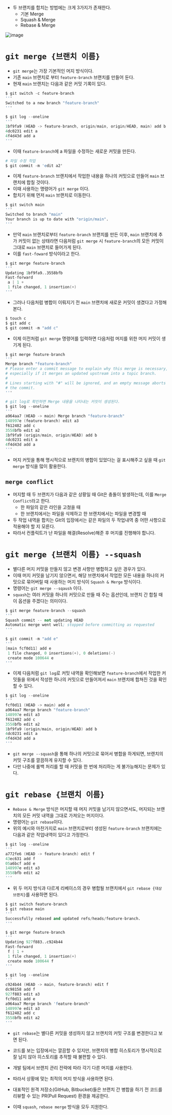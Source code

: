 - 두 브랜치를 합치는 방법에는 크게 3가지가 존재한다.
  - 기본 Merge
  - Squash & Merge
  - Rebase & Merge

![image](https://user-images.githubusercontent.com/79494088/172518144-a00adb6b-9b0f-43f5-9b69-701a08f26979.png)


# `git merge {브랜치 이름}`
- `git merge`는 가장 기본적인 머지 방식이다.
- 기존 `main` 브랜치로 부터 `feature-branch` 브랜치를 만들어 둔다.
- 현재 `main` 브랜치는 다음과 같은 커밋 기록이 있다.

```s
$ git switch -c feature-branch
'''
Switched to a new branch "feature-branch"
'''

$ git log --oneline
'''
1bf9fa9 (HEAD -> feature-branch, origin/main, origin/HEAD, main) add b
4dc0231 edit a
4f4d43d add a
'''
```

- 이때 `feature-branch`에 a 파일을 수정하는 새로운 커밋을 만든다.

```s
# 파일 수정 작업
$ git commit -m 'edit a2'
```

- 이제 `feature-branch` 브랜치에서 작업한 내용을 하나의 커밋으로 만들어 `main` 브랜치에 합칠 것이다.
- 이때 사용하는 명령어가 `git merge` 이다.
- 합치기 위해 먼저 `main` 브랜치로 이동한다.

```s 
$ git switch main
'''
Switched to branch "main"
Your branch is up to date with "origin/main".
'''
```

- 만약 `main` 브랜치로부터 `feature-branch` 브랜치를 만든 이후, `main` 브랜치에 추가 커밋이 없는 상태라면 다음처럼 `git merge` 시 `feature-branch`의 모든 커밋이 그대로 `main` 브랜치로 들어가게 된다.
- 이를 `fast-foward` 방식이라고 한다.

```s
$ git merge feature-branch
'''
Updating 1bf9fa9..3558bfb
Fast-forward
 a | 1 +
 1 file changed, 1 insertion(+)
'''

```

- 그러나 다음처럼 병합이 이뤄지기 전 `main` 브랜치에 새로운 커밋이 생겼다고 가정해본다.

```s
$ touch c
$ git add c
$ git commit -m "add c"
```

- 이제 이전처럼 `git merge` 명령어를 입력하면 다음처럼 머지를 위한 머지 커밋이 생기게 된다.

```s
$ git merge feature-branch
'''
Merge branch "feature-branch"
# Please enter a commit message to explain why this merge is necessary,
# especially if it merges an updated upstream into a topic branch.
#
# Lines starting with "#" will be ignored, and an empty message aborts
# the commit.
'''

# git log로 확인하면 Merge 내용을 나타내는 커밋이 생성된다.
$ git log --oneline
'''
a964aa7 (HEAD -> main) Merge branch "feature-branch"
148997e (feature-branch) edit a3
f612482 add c
3558bfb edit a2
1bf9fa9 (origin/main, origin/HEAD) add b
4dc0231 edit a
4f4d43d add a
'''
```

- 머지 커밋을 통해 명시적으로 브랜치의 병합이 있었다는 걸 표시해주고 싶을 때 `git merge` 방식을 많이 활용한다.

## `merge conflict`
- 머지할 때 두 브랜치가 다음과 같은 상황일 때 Git은 충돌이 발생하는데, 이를 `Merge Conflict`라고 한다.
  - 한 파일의 같은 라인을 고쳤을 때
  - 한 브랜치에서는 파일을 삭제하고 한 브랜치에서는 파일을 변경할 때
- 두 작업 내역을 합치는 Git의 입장에서는 같은 파일의 두 작업내역 중 어떤 사항으로 적용해야 할 지 모른다.
- 따라서 컨플릭트가 난 파일을 해결(Resolve)해준 후 머지를 진행해야 합니다.


# `git merge {브랜치 이름} --squash`
- 별다른 머지 커밋을 만들지 않고 변경 사항만 병합하고 싶은 경우가 있다.
- 이때 머지 커밋을 남기지 않으면서, 해당 브랜치에서 작업한 모든 내용을 하나의 커밋으로 묶어버릴 때 사용하는 머지 방식이 `Squash & Merge` 방식이다.
- 명령어는 `git merge --sqaush` 이다.
- `squash`는 여러 커밋을 하나의 커밋으로 만들 때 주는 옵션인데, 브랜치 간 합칠 때 이 옵션을 주겠다는 의미이다.

```s
$ git merge feature-branch --squash
'''
Squash commit -- not updating HEAD
Automatic merge went well; stopped before committing as requested
'''

$ git commit -m "add e"
'''
[main fcf0d11] add e
 1 file changed, 0 insertions(+), 0 deletions(-)
 create mode 100644 e
'''
```

- 이제 다음처럼 `git log`로 커밋 내역을 확인해보면 `feature-branch`에서 작업한 커밋들을 위에서 작성한 하나의 커밋으로 만들어져서 `main` 브랜치에 합쳐진 것을 확인할 수 있다.

```s
$ git log --oneline
'''
fcf0d11 (HEAD -> main) add e
a964aa7 Merge branch "feature-branch"
148997e edit a3
f612482 add c
3558bfb edit a2
1bf9fa9 (origin/main, origin/HEAD) add b
4dc0231 edit a
4f4d43d add a
'''
```

- `git merge --squash`을 통해 하나의 커밋으로 묶어서 병합을 하게되면, 브랜치의 커밋 구조를 깔끔하게 유지할 수 있다.
- 다만 나중에 롤백 처리를 할 때 커밋을 한 번에 처리하는 게 불가능해지는 문제가 있다.


# `git rebase {브랜치 이름}`
- `Rebase & Merge` 방식은 머지할 때 머지 커밋을 남기지 않으면서도, 머지되는 브랜치의 모든 커밋 내역을 그대로 가져오는 머지이다.
- 명령어는 `git rebase`이다.
- 위의 예시와 마찬가지로 `main` 브랜치로부터 생성된 `feature-branch` 브랜치에는 다음과 같은 작업내역이 있다고 가정한다.

```s
$ git log --oneline
'''
a772fe6 (HEAD -> feature-branch) edit f
43ec631 add f
05a6bcf add e
148997e edit a3
3558bfb edit a2
'''
```

- 위 두 머지 방식과 다르게 리베이스의 경우 병합될 브랜치에서 `git rebase {대상 브랜치}`를 사용하면 된다.

```s
$ git switch feature-branch
$ git rebase main
'''
Successfully rebased and updated refs/heads/feature-branch.
'''

$ git merge feature-branch
'''
Updating 927f883..c924b44
Fast-forward
 f | 1 +
 1 file changed, 1 insertion(+)
 create mode 100644 f
'''

$ git log --oneline
'''
c924b44 (HEAD -> main, feature-branch) edit f
dc98158 add f
927f883 edit a3
fcf0d11 add e
a964aa7 Merge branch 'feature-branch'
148997e edit a3
f612482 add c
3558bfb edit a2
'''
```

- `git rebase`는 별다른 커밋을 생성하지 않고 브랜치의 커밋 구조를 변경한다고 보면 된다.
- 코드를 보는 입장에서는 깔끔할 수 있지만, 브랜치의 병합 히스토리가 명시적으로 잘 남지 않아 히스토리를 추적할 때 불편할 수 있다.

- 개발 팀에서 브랜치 관리 전략에 따라 각기 다른 머지를 사용한다.
- 따라서 상황에 맞는 최적의 머지 방식을 사용하면 된다.

- 대표적인 원격 저장소(GitHub, Bitbucket)들은 브랜치 간 병합을 하기 전 코드를 리뷰할 수 있는 PR(Pull Request) 환경을 제공한다.
- 이때 `squash`, `rebase merge` 방식을 모두 지원한다.